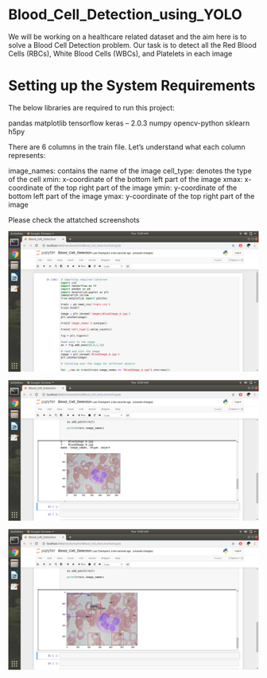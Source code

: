 # Blood_Cell_Detection_using_YOLO

We will be working on a healthcare related dataset and the aim here is to solve a Blood Cell Detection problem.
Our task is to detect all the Red Blood Cells (RBCs), White Blood Cells (WBCs), and Platelets in each image 

# Setting up the System Requirements

The below libraries are required to run this project:

pandas
matplotlib
tensorflow
keras – 2.0.3
numpy
opencv-python
sklearn
h5py

There are 6 columns in the train file. Let’s understand what each column represents:

image_names: contains the name of the image
cell_type: denotes the type of the cell
xmin: x-coordinate of the bottom left part of the image
xmax: x-coordinate of the top right part of the image
ymin: y-coordinate of the bottom left part of the image
ymax: y-coordinate of the top right part of the image

Please check the attatched screenshots

![](/imgs/img1.png)


![](/imgs/img2.png)


![](/imgs/img3.png)





